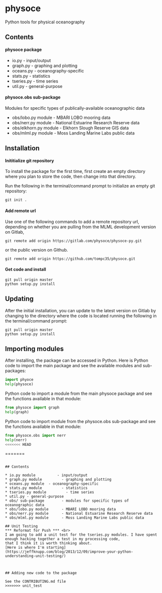 # physoce

Python tools for physical oceanography

## Contents

#### physoce package

* io.py                   - input/output 
* graph.py                - graphing and plotting
* oceans.py               - oceanography-specific
* stats.py                - statistics
* tseries.py              - time series 
* util.py                 - general-purpose

#### physoce.obs sub-package 
Modules for specific types of publically-available oceanographic data

* obs/lobo.py module      - MBARI LOBO mooring data
* obs/nerr.py module      - National Estuarine Research Reserve data
* obs/elkhorn.py module	  - Elkhorn Slough Reserve GIS data
* obs/mlml.py module	  - Moss Landing Marine Labs public data

## Installation

#### Inititialize git repository

To install the package for the first time, first create an empty directory where
you plan to store the code, then change into that directory.

Run the following in the terminal/command prompt to initialize an empty git repository:

```
git init .
```

#### Add remote url

Use one of the following commands to add a remote repository url, depending on whether you
are pulling from the MLML development version on Gitlab,

```
git remote add origin https://gitlab.com/physoce/physoce-py.git
```

or the public version on Github.

```
git remote add origin https://github.com/tompc35/physoce.git
```

#### Get code and install

```
git pull origin master
python setup.py install
```

## Updating

After the initial installation, you can update to the latest version on Gitlab
by changing to the directory where the code is located running the following in
the terminal/command prompt:

```
git pull origin master
python setup.py install
```

## Importing modules

After installing, the package can be accessed in Python. Here is Python code to import 
the main package and see the available modules and sub-packages:

```python
import phyoce
help(physoce)
```

Python code to import a module from the main physoce package and see the 
functions available in that module:

```python
from physoce import graph
help(graph)
```

Python code to import module from the physoce.obs sub-package and see the 
functions available in that module:

```python
from physoce.obs import nerr
help(nerr)
<<<<<<< HEAD
```
=======
```

## Contents

* io.py module         	- input/output 
* graph.py module         - graphing and plotting
* oceans.py module  - oceanography-specific
* stats.py module         - statistics
* tseries.py module  		- time series 
* util.py - general-purpose
* obs/ sub-package        - modules for specific types of oceanographic data
* obs/lobo.py module      - MBARI LOBO mooring data
* obs/nerr.py module      - National Estuarine Research Reserve data
* obs/mlml.py module	  - Moss Landing Marine Labs public data

## Unit Testing
*** Reformat for Push *** <br>
I am going to add a unit test for the tseries.py modules. I have spent enough hacking together a test in my processing code,
that I think it is worth thinking about.
[Here is where I'm starting](https://jeffknupp.com/blog/2013/12/09/improve-your-python-understanding-unit-testing/)



## Adding new code to the package

See the CONTRIBUTING.md file
>>>>>>> unit_test
